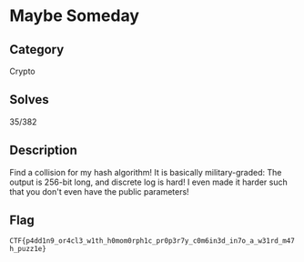 Maybe Someday
===

## Category

Crypto

## Solves

35/382

## Description

Find a collision for my hash algorithm! It is basically military-graded: The output is 256-bit long, and discrete log is hard! I even made it harder such that you don't even have the public parameters!

## Flag

`CTF{p4dd1n9_or4cl3_w1th_h0mom0rph1c_pr0p3r7y_c0m6in3d_in7o_a_w31rd_m47h_puzz1e}`